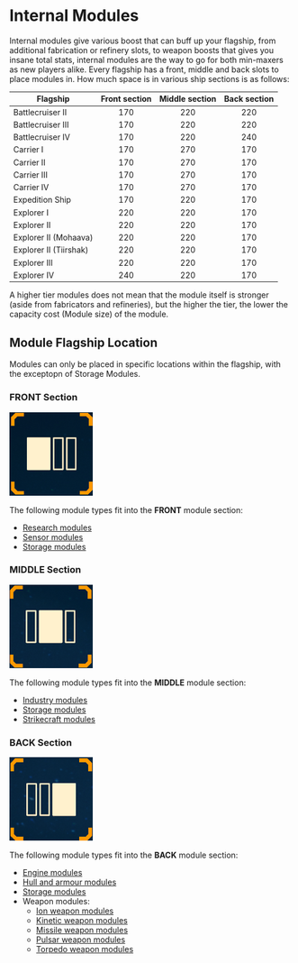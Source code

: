 # Internal Modules

Internal modules give various boost that can buff up your flagship, from
additional fabrication or refinery slots, to weapon boosts that gives you insane
total stats, internal modules are the way to go for both min-maxers as new
players alike. Every flagship has a front, middle and back slots to place
modules in. How much space is in various ship sections is as follows:

|Flagship              |Front section|Middle section|Back section|
|----------------------|:-----------:|:------------:|:----------:|
|Battlecruiser II      |170          |220           |220         |
|Battlecruiser III     |170          |220           |220         |
|Battlecruiser IV      |170          |220           |240         |
|Carrier I             |170          |270           |170         |
|Carrier II            |170          |270           |170         |
|Carrier III           |170          |270           |170         |
|Carrier IV            |170          |270           |170         |
|Expedition Ship       |170          |220           |170         |
|Explorer I            |220          |220           |170         |
|Explorer II           |220          |220           |170         |
|Explorer II (Mohaava) |220          |220           |170         |
|Explorer II (Tiirshak)|220          |220           |170         |
|Explorer III          |220          |220           |170         |
|Explorer IV           |240          |220           |170         |

A higher tier modules does not mean that the module itself is stronger (aside
from fabricators and refineries), but the higher the tier, the lower the
capacity cost (Module size) of the module.

## Module Flagship Location

Modules can only be placed in specific locations within the flagship, with the
exceptopn of Storage Modules.

### **FRONT** Section

![Front module section](../../img/modules/module-section-front.png)

The following module types fit into the **FRONT** module section:

* [Research modules](research-modules.md)
* [Sensor modules](sensor-modules.md)
* [Storage modules](storage-modules.md)

### **MIDDLE** Section

![Middle module section](../../img/modules/module-section-middle.png)

The following module types fit into the **MIDDLE** module section:

* [Industry modules](industry-modules.md)
* [Storage modules](storage-modules.md)
* [Strikecraft modules](strikecraft-modules.md)

### **BACK** Section

![Back module section](../../img/modules/module-section-back.png)

The following module types fit into the **BACK** module section:

* [Engine modules](engine-modules.md)
* [Hull and armour modules](hull-armour-modules.md)
* [Storage modules](storage-modules.md)
* Weapon modules:
  * [Ion weapon modules](weapon-modules/ion-modules.md)
  * [Kinetic weapon modules](weapon-modules/kinetic-modules.md)
  * [Missile weapon modules](weapon-modules/missile-modules.md)
  * [Pulsar weapon modules](weapon-modules/pulsar-modules.md)
  * [Torpedo weapon modules](weapon-modules/torpedo-modules.md)
